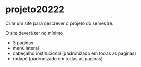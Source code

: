 # projeto20222


Criar um site para descrever o projeto do semestre.

O site deverá ter no mínimo 
 - 3 paginas
 - menu lateral
 - cabeçalho institucional (padronizado em todas as paginas)
 - rodapé (padronizado em todas as paginas)
 
